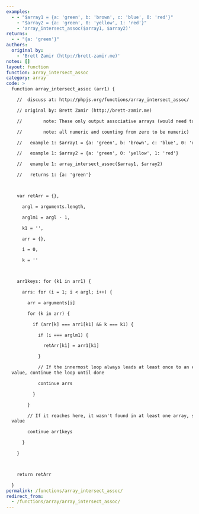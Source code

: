 ```yaml
---
examples:
  - - "$array1 = {a: 'green', b: 'brown', c: 'blue', 0: 'red'}"
    - "$array2 = {a: 'green', 0: 'yellow', 1: 'red'}"
    - 'array_intersect_assoc($array1, $array2)'
returns:
  - - "{a: 'green'}"
authors:
  original by:
    - 'Brett Zamir (http://brett-zamir.me)'
notes: []
layout: function
function: array_intersect_assoc
category: array
code: >
  function array_intersect_assoc (arr1) {

    //  discuss at: http://phpjs.org/functions/array_intersect_assoc/

    // original by: Brett Zamir (http://brett-zamir.me)

    //        note: These only output associative arrays (would need to be

    //        note: all numeric and counting from zero to be numeric)

    //   example 1: $array1 = {a: 'green', b: 'brown', c: 'blue', 0: 'red'}

    //   example 1: $array2 = {a: 'green', 0: 'yellow', 1: 'red'}

    //   example 1: array_intersect_assoc($array1, $array2)

    //   returns 1: {a: 'green'}



    var retArr = {},

      argl = arguments.length,

      arglm1 = argl - 1,

      k1 = '',

      arr = {},

      i = 0,

      k = ''



    arr1keys: for (k1 in arr1) {

      arrs: for (i = 1; i < argl; i++) {

        arr = arguments[i]

        for (k in arr) {

          if (arr[k] === arr1[k1] && k === k1) {

            if (i === arglm1) {

              retArr[k1] = arr1[k1]

            }

            // If the innermost loop always leads at least once to an equal
  value, continue the loop until done

            continue arrs

          }

        }

        // If it reaches here, it wasn't found in at least one array, so try next
  value

        continue arr1keys

      }

    }



    return retArr

  }
permalink: /functions/array_intersect_assoc/
redirect_from:
  - /functions/array/array_intersect_assoc/
---
```


<!-- WARNING! This file is auto generated by `npm run web:inject`, do not edit by hand -->
